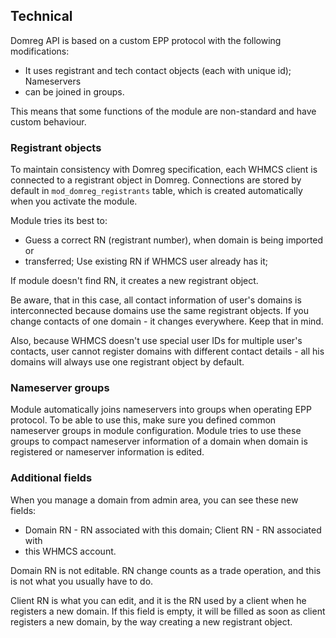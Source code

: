 ## Technical

Domreg API is based on a custom EPP protocol with the following modifications:

* It uses registrant and tech contact objects (each with unique id); Nameservers
* can be joined in groups.

This means that some functions of the module are non-standard and have custom
behaviour.


### Registrant objects

To maintain consistency with Domreg specification, each WHMCS client is
connected to a registrant object in Domreg. Connections are stored by default in
`mod_domreg_registrants` table, which is created automatically when you activate
the module.

Module tries its best to:

* Guess a correct RN (registrant number), when domain is being imported or
* transferred; Use existing RN if WHMCS user already has it;

If module doesn't find RN, it creates a new registrant object.

Be aware, that in this case, all contact information of user's domains is
interconnected because domains use the same registrant objects. If you change
contacts of one domain - it changes everywhere. Keep that in mind.

Also, because WHMCS doesn't use special user IDs for multiple user's contacts,
user cannot register domains with different contact details - all his domains
will always use one registrant object by default.


### Nameserver groups

Module automatically joins nameservers into groups when operating EPP protocol.
To be able to use this, make sure you defined common nameserver groups in module
configuration. Module tries to use these groups to compact nameserver
information of a domain when domain is registered or nameserver information is
edited.


### Additional fields

When you manage a domain from admin area, you can see these new fields:

* Domain RN - RN associated with this domain; Client RN - RN associated with
* this WHMCS account.

Domain RN is not editable. RN change counts as a trade operation, and this is
not what you usually have to do.

Client RN is what you can edit, and it is the RN used by a client when he
registers a new domain. If this field is empty, it will be filled as soon as
client registers a new domain, by the way creating a new registrant object.
